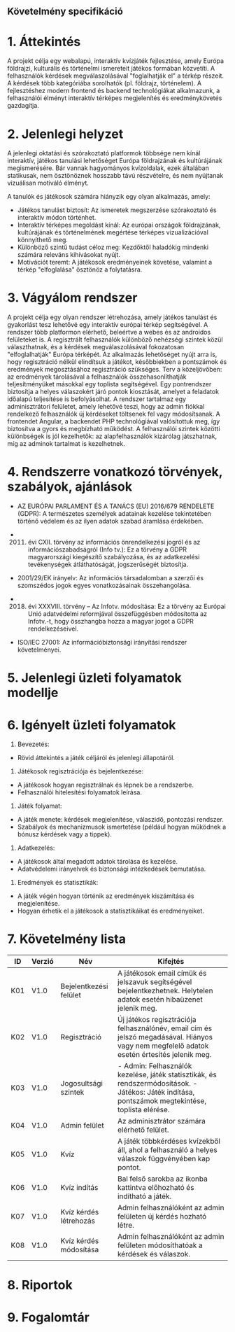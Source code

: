 ## Követelmény  specifikáció

# 1. Áttekintés
A projekt célja egy webalapú, interaktív kvízjáték fejlesztése, amely Európa földrajzi, kulturális és történelmi ismereteit játékos formában közvetíti. A felhasználók kérdések megválaszolásával "foglalhatják el" a térkép részeit. A kérdések több kategóriába sorolhatók (pl. földrajz, történelem). A fejlesztéshez modern frontend és backend technológiákat alkalmazunk, a felhasználói élményt interaktív térképes megjelenítés és eredménykövetés gazdagítja.

# 2. Jelenlegi helyzet
A jelenlegi oktatási és szórakoztató platformok többsége nem kínál interaktív, játékos tanulási lehetőséget Európa földrajzának és kultúrájának megismerésére. Bár vannak hagyományos kvízoldalak, ezek általában statikusak, nem ösztönöznek hosszabb távú részvételre, és nem nyújtanak vizuálisan motiváló élményt.

A tanulók és játékosok számára hiányzik egy olyan alkalmazás, amely:
* Játékos tanulást biztosít: Az ismeretek megszerzése szórakoztató és interaktív módon történhet.
* Interaktív térképes megoldást kínál: Az európai országok földrajzának, kultúrájának és történelmének megértése térképes vizualizációval könnyíthető meg.
* Különböző szintű tudást céloz meg: Kezdőktől haladókig mindenki számára releváns kihívásokat nyújt.
* Motivációt teremt: A játékosok eredményeinek követése, valamint a térkép "elfoglalása" ösztönöz a folytatásra.

# 3. Vágyálom rendszer
A projekt célja egy olyan rendszer létrehozása, amely játékos tanulást és gyakorlást tesz lehetővé egy interaktív európai térkép segítségével. A rendszer több platformon elérhető, beleértve a webes és az androidos felületeket is. A regisztrált felhasználók különböző nehézségi szintek közül választhatnak, és a kérdések megválaszolásával fokozatosan "elfoglalhatják" Európa térképét. Az alkalmazás lehetőséget nyújt arra is, hogy regisztráció nélkül elindítsuk a játékot, későbbiekben a pontszámok és eredmények megosztásához regisztráció szükséges.
Terv a közeljövőben: az eredmények tárolásával a felhasználók összehasonlíthatják teljesítményüket másokkal egy toplista segítségével. Egy pontrendszer biztosítja a helyes válaszokért járó pontok kiosztását, amelyet a feladatok időalapú teljesítése is befolyásolhat.
A rendszer tartalmaz egy adminisztrátori felületet, amely lehetővé teszi, hogy az admin fiókkal rendelkező felhasználók új kérdéseket töltsenek fel vagy módosítsanak. A frontendet Angular, a backendet PHP technológiával valósítottuk meg, így biztosítva a gyors és megbízható működést. A felhasználói szintek közötti különbségek is jól kezelhetők: az alapfelhasználók kizárólag játszhatnak, míg az adminok tartalmat is kezelhetnek.

# 4. Rendszerre vonatkozó törvények, szabályok, ajánlások
* AZ EURÓPAI PARLAMENT ÉS A TANÁCS (EU) 2016/679 RENDELETE (GDPR): A természetes személyek adatainak kezelése tekintetében történő védelem és az ilyen adatok szabad áramlása érdekében.

* 2011. évi CXII. törvény az információs önrendelkezési jogról és az információszabadságról (Info tv.): Ez a törvény a GDPR magyarországi kiegészítő szabályozása, és az adatkezelési tevékenységek átláthatóságát, jogszerűségét biztosítja.

* 2001/29/EK irányelv: Az információs társadalomban a szerzői és szomszédos jogok egyes vonatkozásainak összehangolása.

* 2018. évi XXXVIII. törvény – Az Infotv. módosítása: Ez a törvény az Európai Unió adatvédelmi reformjával összefüggésben módosította az Infotv.-t, hogy összhangba hozza a magyar jogot a GDPR rendelkezéseivel.

* ISO/IEC 27001: Az információbiztonsági irányítási rendszer követelményei.

# 5. Jelenlegi üzleti folyamatok modellje


# 6. Igényelt üzleti folyamatok

1. Bevezetés:
- Rövid áttekintés a játék céljáról és jelenlegi állapotáról.

1. Játékosok regisztrációja és bejelentkezése:
- A játékosok hogyan regisztrálnak és lépnek be a rendszerbe.
- Felhasználói hitelesítési folyamatok leírása.

1. Játék folyamat:
- A játék menete: kérdések megjelenítése, válaszidő, pontozási rendszer.
- Szabályok és mechanizmusok ismertetése (például hogyan működnek a bónusz kérdések vagy a tippek).

1. Adatkezelés:
- A játékosok által megadott adatok tárolása és kezelése.
- Adatvédelemi irányelvek és biztonsági intézkedések bemutatása.

1. Eredmények és statisztikák:
- A játék végén hogyan történik az eredmények kiszámítása és megjelenítése.
- Hogyan érhetik el a játékosok a statisztikáikat és eredményeiket.

# 7. Követelmény lista
ID|Verzió|Név|Kifejtés
--|------|---|--------
K01|V1.0|Bejelentkezési felület|A játékosok email címük és jelszavuk segítségével bejelentkezhetnek. Helytelen adatok esetén hibaüzenet jelenik meg.
K02|V1.0|Regisztráció|Új játékos regisztrációja felhasználónév, email cím és jelszó megadásával. Hiányos vagy nem megfelelő adatok esetén értesítés jelenik meg.
K03|V1.0|Jogosultsági szintek|- Admin: Felhasználók kezelése, játék statisztikák, és rendszermódosítások. - Játékos: Játék indítása, pontszámok megtekintése, toplista elérése.
K04|V1.0|Admin felület|Az adminisztrátor számára elérhető felület.
K05|V1.0|Kvíz|A játék többkérdéses kvízekből áll, ahol a felhasználó a helyes válaszok függvényében kap pontot.
K06|V1.0|Kvíz indítás|Bal felső sarokba az ikonba kattintva előhozható és indítható a játék.
K07|V1.0|Kvíz kérdés létrehozás|Admin felhasználóként az admin felületen új kérdés hozható létre.
K08|V1.0|Kvíz kérdés módosítása|Admin felhasználóként az admin felületen módosíthatóak a kérdések és válaszok.

# 8. Riportok


# 9. Fogalomtár

